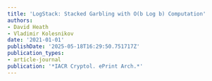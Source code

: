 ```yaml
---
title: 'LogStack: Stacked Garbling with O(b Log b) Computation'
authors:
- David Heath
- Vladimir Kolesnikov
date: '2021-01-01'
publishDate: '2025-05-18T16:29:50.751717Z'
publication_types:
- article-journal
publication: '*IACR Cryptol. ePrint Arch.*'
---
```

